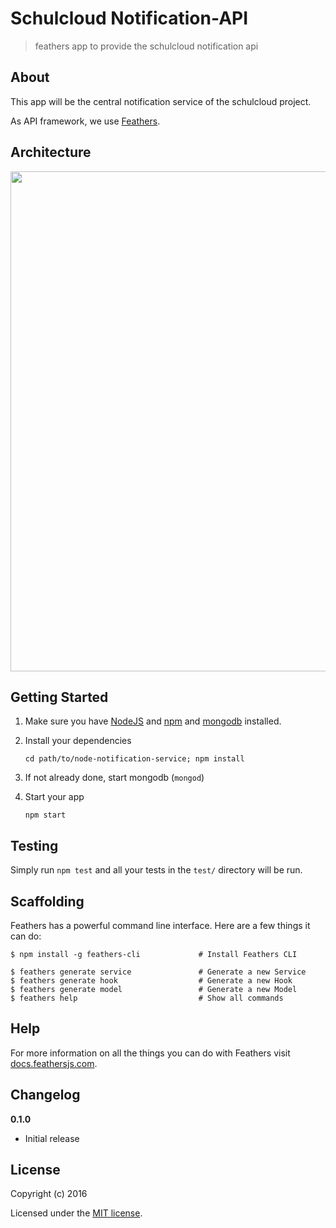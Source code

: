 # Schulcloud Notification-API

> feathers app to provide the schulcloud notification api

## About

This app will be the central notification service of the schulcloud project. 

As API framework, we use [Feathers](http://feathersjs.com). 

## Architecture

<img src="http://i.imgur.com/1YJa3Fw.png" width="800">

## Getting Started

1. Make sure you have [NodeJS](https://nodejs.org/) and [npm](https://www.npmjs.com/) and [mongodb](https://www.mongodb.com/) installed.

2. Install your dependencies

    ```
    cd path/to/node-notification-service; npm install
    ```

3. If not already done, start mongodb (`mongod`)

4. Start your app

    ```
    npm start
    ```

## Testing

Simply run `npm test` and all your tests in the `test/` directory will be run.

## Scaffolding

Feathers has a powerful command line interface. Here are a few things it can do:

```
$ npm install -g feathers-cli             # Install Feathers CLI

$ feathers generate service               # Generate a new Service
$ feathers generate hook                  # Generate a new Hook
$ feathers generate model                 # Generate a new Model
$ feathers help                           # Show all commands
```

## Help

For more information on all the things you can do with Feathers visit [docs.feathersjs.com](http://docs.feathersjs.com).

## Changelog

__0.1.0__

- Initial release

## License

Copyright (c) 2016

Licensed under the [MIT license](LICENSE).
